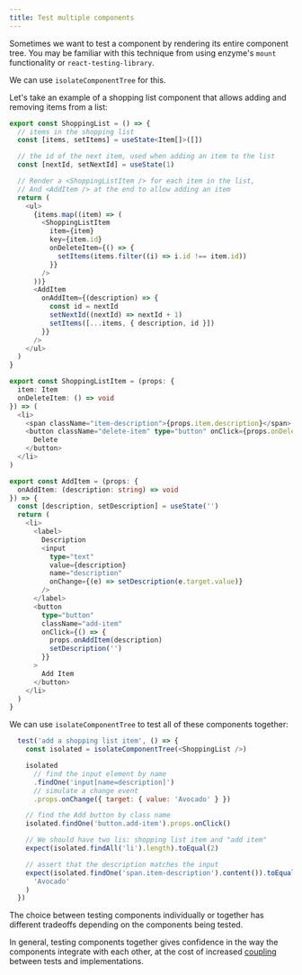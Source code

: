 ```yaml
---
title: Test multiple components
---
```


Sometimes we want to test a component by rendering its entire component tree. You may be familiar with this technique from using enzyme's `mount` functionality or `react-testing-library`.

We can use `isolateComponentTree` for this.


Let's take an example of a shopping list component that allows adding and removing items from a list:

```typescript
export const ShoppingList = () => {
  // items in the shopping list
  const [items, setItems] = useState<Item[]>([])

  // the id of the next item, used when adding an item to the list
  const [nextId, setNextId] = useState(1)

  // Render a <ShoppingListItem /> for each item in the list,
  // And <AddItem /> at the end to allow adding an item
  return (
    <ul>
      {items.map((item) => (
        <ShoppingListItem
          item={item}
          key={item.id}
          onDeleteItem={() => {
            setItems(items.filter((i) => i.id !== item.id))
          }}
        />
      ))}
      <AddItem
        onAddItem={(description) => {
          const id = nextId
          setNextId((nextId) => nextId + 1)
          setItems([...items, { description, id }])
        }}
      />
    </ul>
  )
}

export const ShoppingListItem = (props: {
  item: Item
  onDeleteItem: () => void
}) => (
  <li>
    <span className="item-description">{props.item.description}</span>
    <button className="delete-item" type="button" onClick={props.onDeleteItem}>
      Delete
    </button>
  </li>
)

export const AddItem = (props: {
  onAddItem: (description: string) => void
}) => {
  const [description, setDescription] = useState('')
  return (
    <li>
      <label>
        Description
        <input
          type="text"
          value={description}
          name="description"
          onChange={(e) => setDescription(e.target.value)}
        />
      </label>
      <button
        type="button"
        className="add-item"
        onClick={() => {
          props.onAddItem(description)
          setDescription('')
        }}
      >
        Add Item
      </button>
    </li>
  )
}
```

We can use `isolateComponentTree` to test all of these components together:


```javascript
  test('add a shopping list item', () => {
    const isolated = isolateComponentTree(<ShoppingList />)

    isolated
      // find the input element by name
      .findOne('input[name=description]')
      // simulate a change event
      .props.onChange({ target: { value: 'Avocado' } })

    // find the Add button by class name
    isolated.findOne('button.add-item').props.onClick()

    // We should have two lis: shopping list item and "add item"
    expect(isolated.findAll('li').length).toEqual(2)

    // assert that the description matches the input
    expect(isolated.findOne('span.item-description').content()).toEqual(
      'Avocado'
    )
  })
```

The choice between testing components individually or together has different tradeoffs depending on the components being tested. 

In general, testing components together gives confidence in the way the components integrate with each other, at the cost of increased [coupling](https://en.wikipedia.org/wiki/Coupling_(computer_programming)) between tests and implementations.


